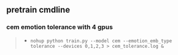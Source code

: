 ## pretrain cmdline

### cem emotion tolerance with 4 gpus
>* `nohup python train.py --model cem --emotion_emb_type tolerance --devices 0,1,2,3 > cem_tolerance.log &`

###